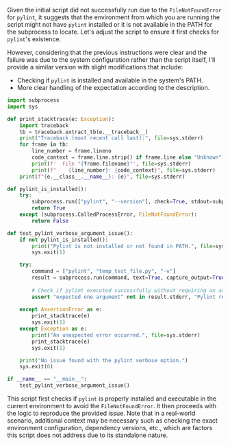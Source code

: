 Given the initial script did not successfully run due to the `FileNotFoundError` for `pylint`, it suggests that the environment from which you are running the script might not have `pylint` installed or it is not available in the PATH for the subprocess to locate. Let's adjust the script to ensure it first checks for `pylint`'s existence. 

However, considering that the previous instructions were clear and the failure was due to the system configuration rather than the script itself, I'll provide a similar version with slight modifications that include:

- Checking if `pylint` is installed and available in the system's PATH.
- More clear handling of the expectation according to the description.

```python
import subprocess
import sys

def print_stacktrace(e: Exception):
    import traceback
    tb = traceback.extract_tb(e.__traceback__)
    print("Traceback (most recent call last):", file=sys.stderr)
    for frame in tb:
        line_number = frame.lineno
        code_context = frame.line.strip() if frame.line else "Unknown"
        print(f'  File "{frame.filename}"', file=sys.stderr)
        print(f"    {line_number}: {code_context}", file=sys.stderr)
    print(f"{e.__class__.__name__}: {e}", file=sys.stderr)

def pylint_is_installed():
    try:
        subprocess.run(["pylint", "--version"], check=True, stdout=subprocess.PIPE, stderr=subprocess.PIPE)
        return True
    except (subprocess.CalledProcessError, FileNotFoundError):
        return False

def test_pylint_verbose_argument_issue():
    if not pylint_is_installed():
        print("Pylint is not installed or not found in PATH.", file=sys.stderr)
        sys.exit(1)

    try:
        command = ["pylint", "temp_test_file.py", "-v"]
        result = subprocess.run(command, text=True, capture_output=True, check=True)
        
        # Check if pylint executed successfully without requiring an argument for verbose
        assert "expected one argument" not in result.stderr, "Pylint requires an argument for the -v (verbose) option unexpectedly."
    
    except AssertionError as e:
        print_stacktrace(e)
        sys.exit(1)
    except Exception as e:
        print("An unexpected error occurred.", file=sys.stderr)
        print_stacktrace(e)
        sys.exit(1)

    print("No issue found with the pylint verbose option.")
    sys.exit(0)

if __name__ == "__main__":
    test_pylint_verbose_argument_issue()
```

This script first checks if `pylint` is properly installed and executable in the current environment to avoid the `FileNotFoundError`. It then proceeds with the logic to reproduce the provided issue. Note that in a real-world scenario, additional context may be necessary such as checking the exact environment configuration, dependency versions, etc., which are factors this script does not address due to its standalone nature.